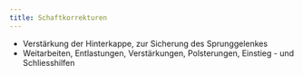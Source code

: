 ```yaml
---
title: Schaftkorrekturen
---
```

- Verstärkung der Hinterkappe, zur Sicherung des Sprunggelenkes
- Weitarbeiten, Entlastungen, Verstärkungen, Polsterungen, Einstieg - und Schliesshilfen
